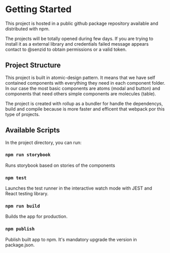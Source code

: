 # Getting Started

This project is hosted in a public github package repository available and distributed with npm.

The projects will be totally opened during few days. If you are trying to install it as a external library and credentials failed message appears contact to @senzid to obtain permissions or a valid token.

## Project Structure

This project is built in atomic-design pattern. It means that we have self contained components with everything they need in each component folder. In our case the most basic components are atoms (modal and button) and components that need others simple components are molecules (table).

The project is created with rollup as a bundler for handle the dependencys, build and compile because is more faster and efficent that webpack por this type of projects.

## Available Scripts

In the project directory, you can run:

### `npm run storybook`

Runs storybook based on stories of the components

### `npm test`

Launches the test runner in the interactive watch mode with JEST and React testing library.

### `npm run build`

Builds the app for production.

### `npm publish`

Publish built app to npm. It's mandatory upgrade the version in package.json.
